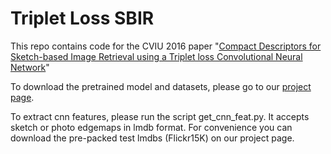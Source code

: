 # Triplet Loss SBIR
This repo contains code for the CVIU 2016 paper "[Compact Descriptors for Sketch-based Image Retrieval using a Triplet loss Convolutional Neural Network](https://doi.org/10.1016/j.cviu.2017.06.007)" 

To download the pretrained model and datasets, please go to our [project page](http://www.cvssp.org/data/Flickr25K/CVIU16.html).

To extract cnn features, please run the script get_cnn_feat.py. It accepts sketch or photo edgemaps in lmdb format. For convenience you can download the pre-packed test lmdbs (Flickr15K) on our project page. 